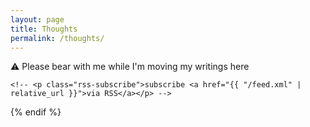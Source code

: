 ```yaml
---
layout: page
title: Thoughts
permalink: /thoughts/
---
```


<div class="home">

  ⚠️ Please bear with me while I'm moving my writings here

  <!-- {% if site.posts.size > 0 %}
    <div class="post-list">
      {% for post in site.posts %}
        <a class="post-link-container" href="{{ post.url | relative_url }}">
          {% assign date_format = site.minima.date_format | default: "%-d %B %Y" %}
          <span class="post-thumbnail-image"></span>
          <span class="h3">
            {{ post.title | escape }}
          </span>
          <span class="post-meta">{{ post.date | date: date_format }}</span>
          {% if post.subtitle %}
            <span> {{ post.subtitle | escape }}</span>
          {% endif %}
        </a>
      {% endfor %}
    </div> -->

    <!-- <p class="rss-subscribe">subscribe <a href="{{ "/feed.xml" | relative_url }}">via RSS</a></p> -->

  {% endif %}

</div>
